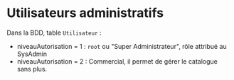 # Utilisateurs administratifs

Dans la BDD, table `Utilisateur` :

- niveauAutorisation = 1 : `root` ou "Super Administrateur", rôle attribué au SysAdmin
- niveauAutorisation = 2 : Commercial, il permet de gérer le catalogue sans plus.